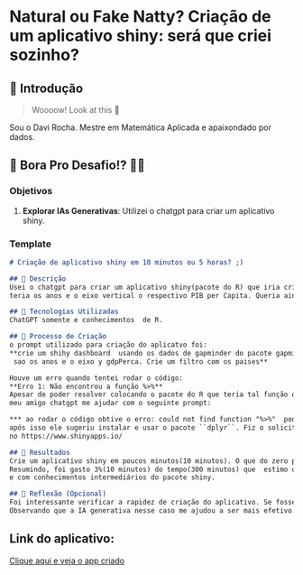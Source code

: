 # Natural ou Fake Natty? Criação de um aplicativo shiny: será que criei sozinho?

## 🚀 Introdução

> Woooow! Look at this 👀

Sou o Davi Rocha. Mestre em Matemática Aplicada e apaixondado por dados.

## 🎯 Bora Pro Desafio!? 💪🤓

### Objetivos

1. **Explorar IAs Generativas**: Utilizei o chatgpt para criar um aplicativo shiny. 


### Template

```markdown
# Criação de aplicativo shiny em 10 minutos ou 5 horas? ;)

## 📒 Descrição
Usei o chatgpt para criar um aplicativo shiny(pacote do R) que iria criar um gráfico de linha onde o eixo horizontal
teria os anos e o eixo vertical o respectivo PIB per Capita. Queria ainda um filtro para visualizar paises diferentes.

## 🤖 Tecnologias Utilizadas
ChatGPT somente e conhecimentos  de R.

## 🧐 Processo de Criação
o prompt utilizado para criação do aplicatvo foi:
**crie um shihy dashboard  usando os dados de gapminder do pacote gapminder,  criando um grafico de linha onde o eixo x
 sao os anos e o eixo y gdpPerca. Crie um filtro com os paises**

Houve um erro quando tentei rodar o código:
**Erro 1: Não encontrou a função %>%**
Apesar de poder resolver colocando o pacote do R que teria tal função ou atualizar o código sem essa função, pedi para
meu amigo chatgpt me ajudar com o seguinte prompt:

*** ao rodar o código obtive o erro: could not find function "%>%"  poderia me dar uma sugestão de solução?**
após isso ele sugeriu instalar e usar o pacote ``dplyr``. Fiz o solicitado  o app rodou de forma correta e publiquei
no https://www.shinyapps.io/

## 🚀 Resultados
Crie um aplicativo shiny em poucos minutos(10 minutos). O que do zero poderia demorar algumas horas(5 horas).
Resumindo, foi gasto 3%(10 minutos) do tempo(300 minutos) que  estimo que levaria para um programador com conhecimento do R
e com conhecimentos intermediários do pacote shiny.

## 💭 Reflexão (Opcional)
Foi interessante verificar a rapidez de criação do aplicativo. Se fosse em uma empresa a economia de tempo seria tremenda.
Observando que a IA generativa nesse caso me ajudou a ser mais efetivo.
```



## Link do aplicativo:

[Clique aqui e veja o app criado](https://davirochasilva.shinyapps.io/projeto_dio_shinny/)

